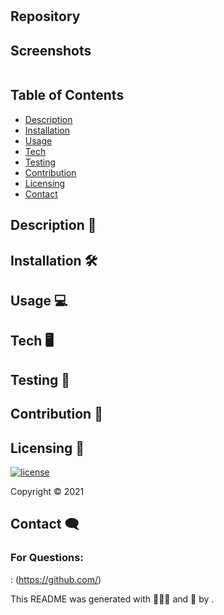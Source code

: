 #  #

## Repository ##



## Screenshots ##

<img src="">

## Table of Contents ##

* [Description](#Description-)
* [Installation](#Installation-)
* [Usage](#Usage-)
* [Tech](#Tech-)
* [Testing](#Testing-)
* [Contribution](#Contribution-)
* [Licensing](#Licensing-)
* [Contact](#Contact-)

## Description 📌 ##



## Installation 🛠 ##



## Usage 💻 ##



## Tech 🖥 ##



## Testing 🧷 ##



## Contribution 🤝 ##



## Licensing 🧾 ##

[![license](https://img.shields.io/badge/licenseGNU-General-Public-hotpink)](https://shields.io)

Copyright &copy; 2021

## Contact 🗨 ##
### For Questions: ###

: (https://github.com/)




This README was generated with 🌼🌿🌷 and 🤍 by .